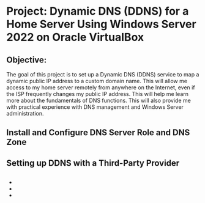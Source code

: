 # Project: Dynamic DNS (DDNS) for a Home Server Using Windows Server 2022 on Oracle VirtualBox
## Objective:

The goal of this project is to set up a Dynamic DNS (DDNS) service to map a dynamic public IP address to a custom domain name. This will allow me access 
to my home server remotely from anywhere on the Internet, even if the ISP frequently changes my public IP address. This will help me learn more about the fundamentals of DNS functions. This will also provide me with practical experience with DNS management and Windows Server administration.

## Install and Configure DNS Server Role and DNS Zone

## Setting up DDNS with a Third-Party Provider

##

  *
  *
  *
  
##

##

##

##

##

##

##

##

